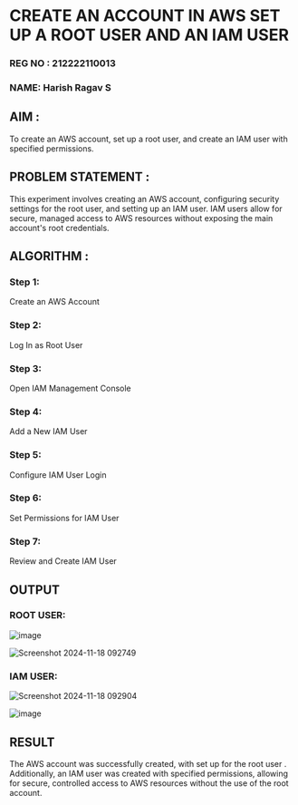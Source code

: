  # CREATE AN  ACCOUNT IN AWS SET UP A ROOT USER AND AN IAM USER 
### REG NO : 212222110013
### NAME: Harish Ragav S

## AIM :
To create an AWS account, set up a root user, and create an IAM user with specified permissions.
## PROBLEM STATEMENT :
This experiment involves creating an AWS account, configuring security settings for the root user, and setting up an IAM user. IAM users allow for secure, managed access to AWS resources without exposing the main account's root credentials.

## ALGORITHM :
 ### Step 1:
 Create an AWS Account </br>
 ### Step 2:
 Log In as Root User </br>
 ### Step 3:
 Open IAM Management Console</br>
 ### Step 4:
 Add a New IAM User</br>
 ### Step 5:
 Configure IAM User Login</br>
 ### Step 6:
 Set Permissions for IAM User</br>
 ### Step 7:
 Review and Create IAM User</br>


## OUTPUT

### ROOT USER:
![image](https://github.com/user-attachments/assets/5ca52096-620e-466f-bddf-aa23e1d73ba7)


![Screenshot 2024-11-18 092749](https://github.com/user-attachments/assets/3cbb91fd-f9f7-4e4d-be41-be3a7c9c47d7)

 ### IAM USER:
![Screenshot 2024-11-18 092904](https://github.com/user-attachments/assets/057b54c3-f6cb-4da5-847b-e1c12c0abd35)

![image](https://github.com/user-attachments/assets/65985be6-b25b-4c04-9ebf-b09a2c28d36a)




## RESULT
The AWS account was successfully created, with set up for the root user . Additionally, an IAM user was created with specified permissions, allowing for secure, controlled access to AWS resources without the use of the root account. 

  


